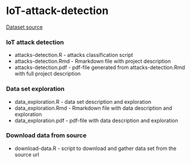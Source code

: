 # IoT-attack-detection

[Dataset source](https://archive.ics.uci.edu/ml/datasets/detection_of_IoT_botnet_attacks_N_BaIoT)

### IoT attack detection

* attacks-detection.R - attacks classification script
* attacks-detection.Rmd - Rmarkdown file with project description
* attacks-detection.pdf - pdf-file generated from attacks-detection.Rmd with full project description

### Data set exploration

* data_exploration.R - data set description and exploration
* data_exploration.Rmd - Rmarkdown file with data description and exploration
* data_exploration.pdf - pdf-file with data description and exploration

### Download data from source

* download-data.R - script to download and gather data set from the source url